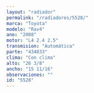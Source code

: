 ```yaml
---
layout: "radiador"
permalink: "/radiadores/5528/"
marca: "Toyota"
modelo: "Rav4"
ano: "2008"
motor: "L4 2.4 2.5"
transmision: "Automática"
parte: "434033"
clima: "Con clima"
alto: "26 3/8"
ancho: "15 11/16"
observaciones: ""
id: "5528"
---
```


